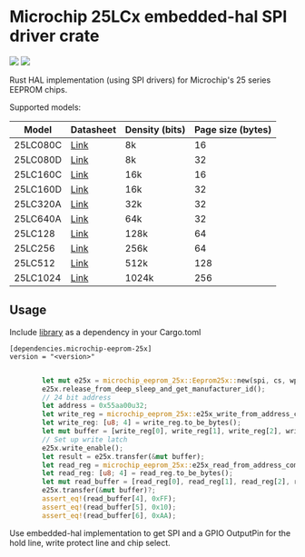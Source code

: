# Microchip 25LCx embedded-hal SPI driver crate

![](https://img.shields.io/crates/v/microchip-eeprom-25x.svg)
![](https://docs.rs/microchip-eeprom-25x/badge.svg)

Rust HAL implementation (using SPI drivers) for Microchip's 25 series EEPROM chips.

Supported models:

| Model     | Datasheet                                                                                                       | Density (bits) | Page size (bytes) |
|-----------|-----------------------------------------------------------------------------------------------------------------|----------------|-------------------|
| 25LC080C  | [Link](http://ww1.microchip.com/downloads/en/DeviceDoc/25LC080C-080D-160C-160D-320A-640A-128-256-20002131D.pdf) | 8k             | 16                |
| 25LC080D  | [Link](http://ww1.microchip.com/downloads/en/DeviceDoc/25LC080C-080D-160C-160D-320A-640A-128-256-20002131D.pdf) | 8k             | 32                |
| 25LC160C  | [Link](http://ww1.microchip.com/downloads/en/DeviceDoc/25LC080C-080D-160C-160D-320A-640A-128-256-20002131D.pdf) | 16k            | 16                |
| 25LC160D  | [Link](http://ww1.microchip.com/downloads/en/DeviceDoc/25LC080C-080D-160C-160D-320A-640A-128-256-20002131D.pdf) | 16k            | 32                |
| 25LC320A  | [Link](http://ww1.microchip.com/downloads/en/DeviceDoc/25LC080C-080D-160C-160D-320A-640A-128-256-20002131D.pdf) | 32k            | 32                |
| 25LC640A  | [Link](http://ww1.microchip.com/downloads/en/DeviceDoc/25LC080C-080D-160C-160D-320A-640A-128-256-20002131D.pdf) | 64k            | 32                |
| 25LC128   | [Link](http://ww1.microchip.com/downloads/en/DeviceDoc/25LC080C-080D-160C-160D-320A-640A-128-256-20002131D.pdf) | 128k           | 64                |
| 25LC256   | [Link](http://ww1.microchip.com/downloads/en/DeviceDoc/25LC080C-080D-160C-160D-320A-640A-128-256-20002131D.pdf) | 256k           | 64                |
| 25LC512   | [Link](http://ww1.microchip.com/downloads/en/DeviceDoc/22065C.pdf)                                              | 512k           | 128               |
| 25LC1024  | [Link](http://ww1.microchip.com/downloads/en/DeviceDoc/22064D.pdf)                                              | 1024k          | 256               |

## Usage

Include [library](https://crates.io/crates/microchip-eeprom-25x) as a dependency in your Cargo.toml

```
[dependencies.microchip-eeprom-25x]
version = "<version>"
```

```rust

        let mut e25x = microchip_eeprom_25x::Eeprom25x::new(spi, cs, wp ,hold)?;
        e25x.release_from_deep_sleep_and_get_manufacturer_id();
        // 24 bit address
        let address = 0x55aa00u32;
        let write_reg = microchip_eeprom_25x::e25x_write_from_address_command(address);
        let write_reg: [u8; 4] = write_reg.to_be_bytes();
        let mut buffer = [write_reg[0], write_reg[1], write_reg[2], write_reg[3], 0xFF, 0x10, 0xAA];
        // Set up write latch
        e25x.write_enable();
        let result = e25x.transfer(&mut buffer);
        let read_reg = microchip_eeprom_25x::e25x_read_from_address_command(0x55aa00u32);
        let read_reg: [u8; 4] = read_reg.to_be_bytes();
        let mut read_buffer = [read_reg[0], read_reg[1], read_reg[2], read_reg[3], 0, 0, 0];
        e25x.transfer(&mut buffer)?;
        assert_eq!(read_buffer[4], 0xFF);
        assert_eq!(read_buffer[5], 0x10);
        assert_eq!(read_buffer[6], 0xAA);

```

Use embedded-hal implementation to get SPI and a GPIO OutputPin for the hold line, write protect line and chip select.


